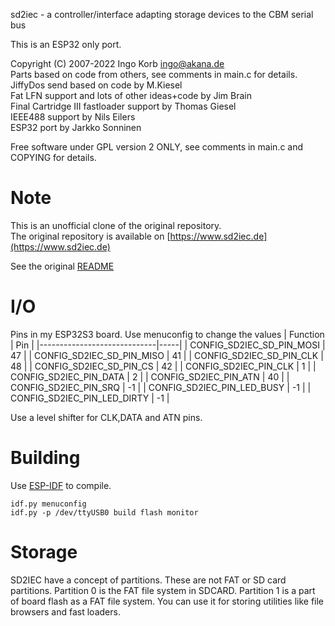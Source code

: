sd2iec - a controller/interface adapting storage devices to the CBM serial bus

This is an ESP32 only port.

Copyright (C) 2007-2022  Ingo Korb <ingo@akana.de>  
Parts based on code from others, see comments in main.c for details.  
JiffyDos send based on code by M.Kiesel  
Fat LFN support and lots of other ideas+code by Jim Brain  
Final Cartridge III fastloader support by Thomas Giesel  
IEEE488 support by Nils Eilers  
ESP32 port by Jarkko Sonninen  

Free software under GPL version 2 ONLY, see comments in main.c and
COPYING for details.

# Note #

This is an unofficial clone of the original repository.  
The original repository is available on [https://www.sd2iec.de](https://www.sd2iec.de)

See the original [README](components/sd2iec/README)

# I/O

Pins in my ESP32S3 board. Use menuconfig to change the values
| Function                    | Pin |
|-----------------------------|-----|
| CONFIG_SD2IEC_SD_PIN_MOSI   |  47 |
| CONFIG_SD2IEC_SD_PIN_MISO   |  41 |
| CONFIG_SD2IEC_SD_PIN_CLK    |  48 |
| CONFIG_SD2IEC_SD_PIN_CS     |  42 |
| CONFIG_SD2IEC_PIN_CLK       |   1 |
| CONFIG_SD2IEC_PIN_DATA      |   2 |
| CONFIG_SD2IEC_PIN_ATN       |  40 |
| CONFIG_SD2IEC_PIN_SRQ       |  -1 |
| CONFIG_SD2IEC_PIN_LED_BUSY  |  -1 |
| CONFIG_SD2IEC_PIN_LED_DIRTY |  -1 |

Use a level shifter for CLK,DATA and ATN pins.

# Building
Use [ESP-IDF](https://docs.espressif.com/projects/esp-idf/en/stable/esp32/get-started/index.html) to compile.
```
idf.py menuconfig
idf.py -p /dev/ttyUSB0 build flash monitor
```

# Storage
SD2IEC have a concept of partitions. These are not FAT or SD card partitions.
Partition 0 is the FAT file system in SDCARD.
Partition 1 is a part of board flash as a FAT file system. You can use it for storing utilities like file browsers and fast loaders.